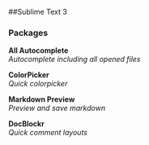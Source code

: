 ##Sublime Text 3
### Packages
**All Autocomplete**                 
*Autocomplete including all opened files*

**ColorPicker**          
*Quick colorpicker*

**Markdown Preview**            
*Preview and save markdown*

**DocBlockr**            
*Quick comment layouts*
